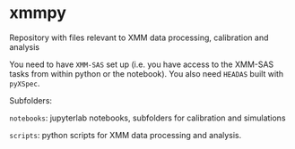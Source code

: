 # xmmpy

Repository with files relevant to XMM data processing, calibration and analysis

You need to have `XMM-SAS` set up (i.e. you have access to the XMM-SAS tasks from within python or the notebook). You also need `HEADAS` built with `pyXSpec`.

Subfolders:

`notebooks`: jupyterlab notebooks, subfolders for calibration and simulations

`scripts`: python scripts for XMM data processing and analysis.

